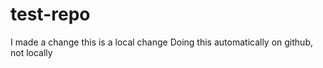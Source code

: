 # test-repo
I made a change
this is a local change 
Doing this automatically on github, not locally
